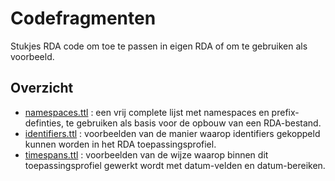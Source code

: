 # Codefragmenten

Stukjes RDA code om toe te passen in eigen RDA of om te gebruiken als voorbeeld.

## Overzicht

* [namespaces.ttl](./namespaces.ttl) : een vrij complete lijst met namespaces en prefix-definties, te gebruiken als basis voor de opbouw van een RDA-bestand.
* [identifiers.ttl](./identifiers.ttl) : voorbeelden van de manier waarop identifiers gekoppeld kunnen worden in het RDA toepassingsprofiel.
* [timespans.ttl](./timespans.ttl) : voorbeelden van de wijze waarop binnen dit toepassingsprofiel gewerkt wordt met datum-velden en datum-bereiken.

